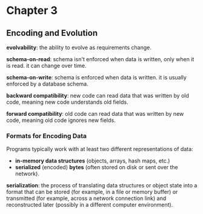 # Chapter 3
## Encoding and Evolution

**evolvability**: the ability to evolve as requirements change.

**schema-on-read**: schema isn't enforced when data is written, only when it is read. it can change over time.

**schema-on-write**: schema is enforced when data is written. it is usually enforced by a database schema.

**backward compatibility**: new code can read data that was written by old code, meaning new code understands old fields.

**forward compatibility**: old code can read data that was written by new code, meaning old code ignores new fields.

### Formats for Encoding Data

Programs typically work with at least two different representations of data: 
- **in-memory data structures** (objects, arrays, hash maps, etc.)
- **serialized** (encoded) **bytes** (often stored on disk or sent over the network).

**serialization**: the process of translating data structures or object state into a format that can be stored (for example, in a file or memory buffer) or transmitted (for example, across a network connection link) and reconstructed later (possibly in a different computer environment).